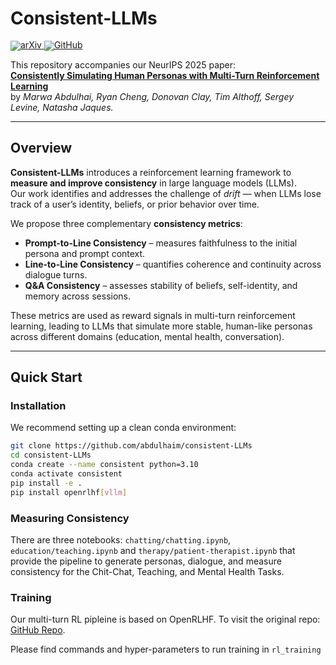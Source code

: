 # Consistent-LLMs

<div align="left" style="line-height: 1;">
  <a href="" target="_blank">
    <img alt="arXiv" src="https://img.shields.io/badge/arXiv-2506.07468-b31b1b?logo=arxiv&logoColor=white"/>
  </a>
  <a href="https://github.com/abdulhaim/consistent-LLMs" target="_blank">
    <img alt="GitHub" src="https://img.shields.io/badge/GitHub-consistent--LLMs-181717?logo=github"/>
  </a>
</div>

This repository accompanies our NeurIPS 2025 paper:  
**[Consistently Simulating Human Personas with Multi-Turn Reinforcement Learning]()**  
by *Marwa Abdulhai, Ryan Cheng, Donovan Clay, Tim Althoff, Sergey Levine, Natasha Jaques.*

---

## Overview

**Consistent-LLMs** introduces a reinforcement learning framework to **measure and improve consistency** in large language models (LLMs).  
Our work identifies and addresses the challenge of *drift* — when LLMs lose track of a user’s identity, beliefs, or prior behavior over time.

We propose three complementary **consistency metrics**:

- **Prompt-to-Line Consistency** – measures faithfulness to the initial persona and prompt context.  
- **Line-to-Line Consistency** – quantifies coherence and continuity across dialogue turns.  
- **Q&A Consistency** – assesses stability of beliefs, self-identity, and memory across sessions.

These metrics are used as reward signals in multi-turn reinforcement learning, leading to LLMs that simulate more stable, human-like personas across different domains (education, mental health, conversation).

---

## Quick Start

### Installation

We recommend setting up a clean conda environment:

```bash
git clone https://github.com/abdulhaim/consistent-LLMs
cd consistent-LLMs
conda create --name consistent python=3.10
conda activate consistent
pip install -e .
pip install openrlhf[vllm]
```

### Measuring Consistency 
There are three notebooks: `chatting/chatting.ipynb`, `education/teaching.ipynb` and `therapy/patient-therapist.ipynb` that provide the pipeline to generate personas, dialogue, and measure consistency for the Chit-Chat, Teaching, and Mental Health Tasks.

### Training
Our multi-turn RL pipleine is based on OpenRLHF. To visit the original repo:  [GitHub Repo](https://github.com/OpenRLHF/OpenRLHF/tree/main).

Please find commands and hyper-parameters to run training in `rl_training`

